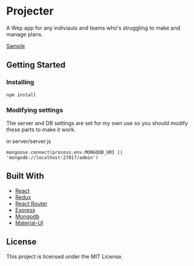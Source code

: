# Projecter

A Wep app for any indiviauls and teams who's struggling to make and manage plans.

[Sample](https://snokl-projecter.herokuapp.com/)

## Getting Started

### Installing

```
npm install 
```


### Modifying settings

The server and DB settings are set for my own use so you should modify these parts to make it work.

in server/server.js
```
mongoose.connect(process.env.MONGODB_URI || 'mongodb://localhost:27017/admin')
```

## Built With

* [React](https://reactjs.org/)
* [Redux](https://redux.js.org/)
* [React Router](https://github.com/ReactTraining/react-router)
* [Express](https://expressjs.com/ko/)
* [Mongodb](https://www.mongodb.com/)
* [Material-UI](https://material-ui.com/)


## License

This project is licensed under the MIT License.
